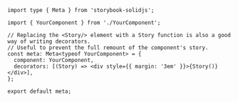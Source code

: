 ```tsx filename="YourComponent.stories.ts|tsx" renderer="solid" language="ts" tabTitle="story-function-ts"
import type { Meta } from 'storybook-solidjs';

import { YourComponent } from './YourComponent';

// Replacing the <Story/> element with a Story function is also a good way of writing decorators.
// Useful to prevent the full remount of the component's story.
const meta: Meta<typeof YourComponent> = {
  component: YourComponent,
  decorators: [(Story) => <div style={{ margin: '3em' }}>{Story()}</div>],
};

export default meta;
```

